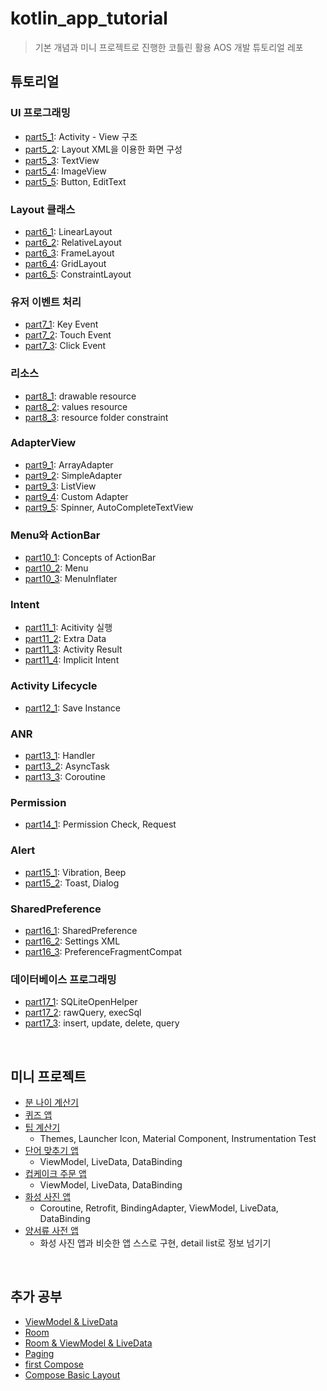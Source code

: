 # kotlin_app_tutorial

>기본 개념과 미니 프로젝트로 진행한 코틀린 활용 AOS 개발 튜토리얼 레포

## 튜토리얼
### UI 프로그래밍
 - [part5_1](https://github.com/HS0204/kotlin_app_programming_tutorial/tree/main/AndroidLab/c11_layout_with_XML): Activity - View 구조
 - [part5_2](https://github.com/HS0204/kotlin_app_programming_tutorial/tree/main/AndroidLab/c12_basic_property): Layout XML을 이용한 화면 구성
 - [part5_3](https://github.com/HS0204/kotlin_app_programming_tutorial/tree/main/AndroidLab/c13_textview): TextView
 - [part5_4](https://github.com/HS0204/kotlin_app_programming_tutorial/tree/main/AndroidLab/c14_imageview): ImageView
 - [part5_5](https://github.com/HS0204/kotlin_app_programming_tutorial/tree/main/AndroidLab/c15_button_and_edittext): Button, EditText

### Layout 클래스
 - [part6_1](https://github.com/HS0204/kotlin_app_programming_tutorial/tree/main/AndroidLab/c17_linearlayout): LinearLayout
 - [part6_2](https://github.com/HS0204/kotlin_app_programming_tutorial/tree/main/AndroidLab/c18_relativelayout): RelativeLayout
 - [part6_3](https://github.com/HS0204/kotlin_app_programming_tutorial/tree/main/AndroidLab/c19_framelayout): FrameLayout
 - [part6_4](https://github.com/HS0204/kotlin_app_programming_tutorial/tree/main/AndroidLab/c20_gridlayout): GridLayout
 - [part6_5](https://github.com/HS0204/kotlin_app_programming_tutorial/tree/main/AndroidLab/c21_constraintlayout): ConstraintLayout

### 유저 이벤트 처리
 - [part7_1](https://github.com/HS0204/kotlin_app_programming_tutorial/tree/main/AndroidLab/c23_keyevent): Key Event
 - [part7_2](https://github.com/HS0204/kotlin_app_programming_tutorial/tree/main/AndroidLab/c24_touchevent): Touch Event
 - [part7_3](https://github.com/HS0204/kotlin_app_programming_tutorial/tree/main/AndroidLab/c25_clickevent): Click Event

### 리소스
 - [part8_1](https://github.com/HS0204/kotlin_app_programming_tutorial/tree/main/AndroidLab/c27_drawableresource): drawable resource
 - [part8_2](https://github.com/HS0204/kotlin_app_programming_tutorial/tree/main/AndroidLab/c28_valuesresource): values resource
 - [part8_3](https://github.com/HS0204/kotlin_app_programming_tutorial/tree/main/AndroidLab/c29_resourcesfolderconstraint): resource folder constraint

### AdapterView
 - [part9_1](https://github.com/HS0204/kotlin_app_programming_tutorial/tree/main/AndroidLab/c31_arrayadapter): ArrayAdapter
 - [part9_2](https://github.com/HS0204/kotlin_app_programming_tutorial/tree/main/AndroidLab/c32_simpleadapter): SimpleAdapter
 - [part9_3](https://github.com/HS0204/kotlin_app_programming_tutorial/tree/main/AndroidLab/c33_listview): ListView
 - [part9_4](https://github.com/HS0204/kotlin_app_programming_tutorial/tree/main/AndroidLab/c34_customadapter): Custom Adapter
 - [part9_5](https://github.com/HS0204/kotlin_app_programming_tutorial/tree/main/AndroidLab/c35_spinner_autocompletetextview): Spinner, AutoCompleteTextView

### Menu와 ActionBar
 - [part10_1](https://github.com/HS0204/kotlin_app_programming_tutorial/tree/main/AndroidLab/c36_conceptsofactionbar): Concepts of ActionBar
 - [part10_2](https://github.com/HS0204/kotlin_app_programming_tutorial/tree/main/AndroidLab/c37_menu): Menu
 - [part10_3](https://github.com/HS0204/kotlin_app_programming_tutorial/tree/main/AndroidLab/c38_menuinflater): MenuInflater
 
### Intent
 - [part11_1](https://github.com/HS0204/kotlin_app_programming_tutorial/tree/main/AndroidLab/c40_activityexecution): Acitivity 실행
 - [part11_2](https://github.com/HS0204/kotlin_app_programming_tutorial/tree/main/AndroidLab/c41_extradata): Extra Data
 - [part11_3](https://github.com/HS0204/kotlin_app_programming_tutorial/tree/main/AndroidLab/c42_activityresult): Activity Result
 - [part11_4](https://github.com/HS0204/kotlin_app_programming_tutorial/tree/main/AndroidLab/c43_implicitintent): Implicit Intent
  
### Activity Lifecycle
 - [part12_1](https://github.com/HS0204/kotlin_app_programming_tutorial/tree/main/AndroidLab/c45_saveinstance): Save Instance

### ANR
 - [part13_1](https://github.com/HS0204/kotlin_app_programming_tutorial/tree/main/AndroidLab/c47_handler): Handler
 - [part13_2](https://github.com/HS0204/kotlin_app_programming_tutorial/tree/main/AndroidLab/c48_asynctask): AsyncTask
 - [part13_3](https://github.com/HS0204/kotlin_app_programming_tutorial/tree/main/AndroidLab/c49_coroutine): Coroutine

 ### Permission
 - [part14_1](https://github.com/HS0204/kotlin_app_programming_tutorial/tree/main/AndroidLab/c51_permissioncheckandrequest): Permission Check, Request
 
 ### Alert
 - [part15_1](https://github.com/HS0204/kotlin_app_programming_tutorial/tree/main/AndroidLab/c52_vibrationandbeep): Vibration, Beep
 - [part15_2](https://github.com/HS0204/kotlin_app_programming_tutorial/tree/main/AndroidLab/c53_toastanddialog): Toast, Dialog
  
 ### SharedPreference
 - [part16_1](https://github.com/HS0204/kotlin_app_programming_tutorial/tree/main/AndroidLab/c55_sharedpreference): SharedPreference
 - [part16_2](https://github.com/HS0204/kotlin_app_programming_tutorial/tree/main/AndroidLab/c56_settingsxml): Settings XML
 - [part16_3](https://github.com/HS0204/kotlin_app_programming_tutorial/tree/main/AndroidLab/c57_preferencefragmentcompat): PreferenceFragmentCompat
  
 ### 데이터베이스 프로그래밍
 - [part17_1](https://github.com/HS0204/kotlin_app_programming_tutorial/tree/main/AndroidLab/c59_sqliteopenhelper): SQLiteOpenHelper
 - [part17_2](https://github.com/HS0204/kotlin_app_programming_tutorial/tree/main/AndroidLab/c60_rawqueryandexecsql): rawQuery, execSql
 - [part17_3](https://github.com/HS0204/kotlin_app_programming_tutorial/tree/main/AndroidLab/c61_insert_update_delete_query): insert, update, delete, query

 <br>

 ## 미니 프로젝트
 - [분 나이 계산기](https://github.com/HS0204/kotlin_app_programming_tutorial/tree/main/AndroidLab/minagecalc)
 - [퀴즈 앱](https://github.com/HS0204/kotlin_app_programming_tutorial/tree/main/QuizApp)
 - [팁 계산기](https://github.com/HS0204/kotlin_app_programming_tutorial/tree/main/TipCalculator/app)
   - Themes, Launcher Icon, Material Component, Instrumentation Test
 - [단어 맞추기 앱](https://github.com/HS0204/kotlin_app_programming_tutorial/tree/main/android-basics-kotlin-unscramble-app-starter/app)
   - ViewModel, LiveData, DataBinding
 - [컵케이크 주문 앱](https://github.com/HS0204/kotlin_app_programming_tutorial/tree/main/android-basics-kotlin-cupcake-app-starter/app)
   - ViewModel, LiveData, DataBinding
 - [화성 사진 앱](https://github.com/HS0204/kotlin_app_programming_tutorial/tree/main/android-basics-kotlin-mars-photos-app-starter/app)
   - Coroutine, Retrofit, BindingAdapter, ViewModel, LiveData, DataBinding
 - [양서류 사전 앱](https://github.com/HS0204/kotlin_app_programming_tutorial/tree/main/android-basics-kotlin-amphibians-app-main/app)
   - 화성 사진 앱과 비슷한 앱 스스로 구현, detail list로 정보 넘기기
 <br>

 ## 추가 공부
 - [ViewModel & LiveData](https://github.com/HS0204/kotlin_app_programming_tutorial/tree/main/QuizApp/viewmodelandlivadata)
 - [Room](https://github.com/HS0204/kotlin_app_programming_tutorial/tree/main/RoomPractice/app)
 - [Room & ViewModel & LiveData](https://github.com/HS0204/kotlin_app_programming_tutorial/tree/main/RoomPractice/roomwitharchitecture)
 - [Paging](https://github.com/HS0204/kotlin_app_programming_tutorial/tree/main/android-paging-main/app)
 - [first Compose](https://github.com/HS0204/kotlin_app_programming_tutorial/tree/main/first-jetpack-compose/app)
 - [Compose Basic Layout](https://github.com/HS0204/kotlin_app_programming_tutorial/tree/main/android-compose-codelabs/BasicLayoutsCodelab/app)